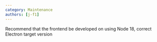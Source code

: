 ```yaml
---
category: Maintenance
authors: [j-f1]
---
```


Recommend that the frontend be developed on using Node 18, correct Electron target version
